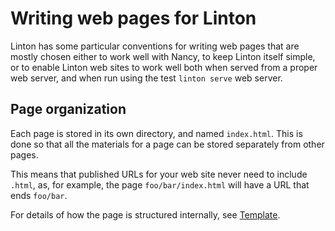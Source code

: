 # Writing web pages for Linton

Linton has some particular conventions for writing web pages that are mostly chosen either to work well with Nancy, to keep Linton itself simple, or to enable Linton web sites to work well both when served from a proper web server, and when run using the test `linton serve` web server.

## Page organization

Each page is stored in its own directory, and named `index.html`. This is done so that all the materials for a page can be stored separately from other pages.

This means that published URLs for your web site never need to include `.html`, as, for example, the page `foo/bar/index.html` will have a URL that ends `foo/bar`.

For details of how the page is structured internally, see [Template](Template).